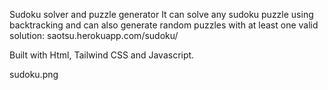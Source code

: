 Sudoku solver and puzzle generator
It can solve any sudoku puzzle using backtracking and can also generate random puzzles with at least one valid solution: 
saotsu.herokuapp.com/sudoku/

Built with Html, Tailwind CSS and Javascript.


sudoku.png



